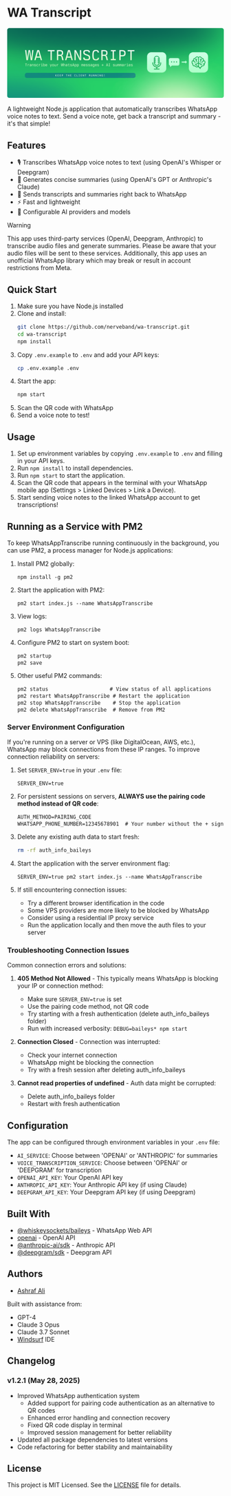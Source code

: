 # WA Transcript

![WA Transcript Banner](banner/WA%20Transcript%20Banner.png)

A lightweight Node.js application that automatically transcribes WhatsApp voice notes to text. Send a voice note, get back a transcript and summary - it's that simple!

## Features

- 🎙️ Transcribes WhatsApp voice notes to text (using OpenAI's Whisper or Deepgram)
- 📝 Generates concise summaries (using OpenAI's GPT or Anthropic's Claude)
- 💬 Sends transcripts and summaries right back to WhatsApp
- ⚡ Fast and lightweight
- 🔧 Configurable AI providers and models

> [!WARNING]  
> This app uses third-party services (OpenAI, Deepgram, Anthropic) to transcribe audio files and generate summaries. Please be aware that your audio files will be sent to these services. Additionally, this app uses an unofficial WhatsApp library which may break or result in account restrictions from Meta.

## Quick Start

1. Make sure you have Node.js installed
2. Clone and install:
   ```bash
   git clone https://github.com/nerveband/wa-transcript.git
   cd wa-transcript
   npm install
   ```
3. Copy `.env.example` to `.env` and add your API keys:
   ```bash
   cp .env.example .env
   ```
4. Start the app:
   ```bash
   npm start
   ```
5. Scan the QR code with WhatsApp
6. Send a voice note to test!

## Usage

1. Set up environment variables by copying `.env.example` to `.env` and filling in your API keys.
2. Run `npm install` to install dependencies.
3. Run `npm start` to start the application.
4. Scan the QR code that appears in the terminal with your WhatsApp mobile app (Settings > Linked Devices > Link a Device).
5. Start sending voice notes to the linked WhatsApp account to get transcriptions!

## Running as a Service with PM2

To keep WhatsAppTranscribe running continuously in the background, you can use PM2, a process manager for Node.js applications:

1. Install PM2 globally:
   ```
   npm install -g pm2
   ```

2. Start the application with PM2:
   ```
   pm2 start index.js --name WhatsAppTranscribe
   ```

3. View logs:
   ```
   pm2 logs WhatsAppTranscribe
   ```

4. Configure PM2 to start on system boot:
   ```
   pm2 startup
   pm2 save
   ```

5. Other useful PM2 commands:
   ```
   pm2 status                    # View status of all applications
   pm2 restart WhatsAppTranscribe # Restart the application
   pm2 stop WhatsAppTranscribe    # Stop the application
   pm2 delete WhatsAppTranscribe  # Remove from PM2
   ```

### Server Environment Configuration

If you're running on a server or VPS (like DigitalOcean, AWS, etc.), WhatsApp may block connections from these IP ranges. To improve connection reliability on servers:

1. Set `SERVER_ENV=true` in your `.env` file:
   ```
   SERVER_ENV=true
   ```

2. For persistent sessions on servers, **ALWAYS use the pairing code method instead of QR code**:
   ```
   AUTH_METHOD=PAIRING_CODE
   WHATSAPP_PHONE_NUMBER=12345678901  # Your number without the + sign
   ```

3. Delete any existing auth data to start fresh:
   ```bash
   rm -rf auth_info_baileys
   ```

4. Start the application with the server environment flag:
   ```
   SERVER_ENV=true pm2 start index.js --name WhatsAppTranscribe
   ```

5. If still encountering connection issues:
   - Try a different browser identification in the code
   - Some VPS providers are more likely to be blocked by WhatsApp
   - Consider using a residential IP proxy service
   - Run the application locally and then move the auth files to your server

### Troubleshooting Connection Issues

Common connection errors and solutions:

1. **405 Method Not Allowed** - This typically means WhatsApp is blocking your IP or connection method:
   - Make sure `SERVER_ENV=true` is set
   - Use the pairing code method, not QR code
   - Try starting with a fresh authentication (delete auth_info_baileys folder)
   - Run with increased verbosity: `DEBUG=baileys* npm start`

2. **Connection Closed** - Connection was interrupted:
   - Check your internet connection
   - WhatsApp might be blocking the connection
   - Try with a fresh session after deleting auth_info_baileys

3. **Cannot read properties of undefined** - Auth data might be corrupted:
   - Delete auth_info_baileys folder
   - Restart with fresh authentication

## Configuration

The app can be configured through environment variables in your `.env` file:

- `AI_SERVICE`: Choose between 'OPENAI' or 'ANTHROPIC' for summaries
- `VOICE_TRANSCRIPTION_SERVICE`: Choose between 'OPENAI' or 'DEEPGRAM' for transcription
- `OPENAI_API_KEY`: Your OpenAI API key
- `ANTHROPIC_API_KEY`: Your Anthropic API key (if using Claude)
- `DEEPGRAM_API_KEY`: Your Deepgram API key (if using Deepgram)

## Built With

- [@whiskeysockets/baileys](https://github.com/whiskeysockets/Baileys) - WhatsApp Web API
- [openai](https://www.npmjs.com/package/openai) - OpenAI API
- [@anthropic-ai/sdk](https://www.npmjs.com/package/@anthropic-ai/sdk) - Anthropic API
- [@deepgram/sdk](https://www.npmjs.com/package/@deepgram/sdk) - Deepgram API

## Authors

* [Ashraf Ali](https://ashrafali.net)

Built with assistance from:
- GPT-4
- Claude 3 Opus
- Claude 3.7 Sonnet
- [Windsurf](https://windsurf.io) IDE

## Changelog

### v1.2.1 (May 28, 2025)
- Improved WhatsApp authentication system
  - Added support for pairing code authentication as an alternative to QR codes
  - Enhanced error handling and connection recovery
  - Fixed QR code display in terminal
  - Improved session management for better reliability
- Updated all package dependencies to latest versions
- Code refactoring for better stability and maintainability

## License

This project is MIT Licensed. See the [LICENSE](LICENSE.md) file for details.